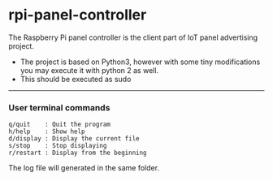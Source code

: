 # rpi-panel-controller
The Raspberry Pi panel controller is the client part of IoT panel advertising project.

- The project is based on Python3, however with some tiny modifications you may execute it with python 2 as well.
- This should be executed as sudo
-------------------

### User terminal commands 
```
q/quit    : Quit the program
h/help    : Show help
d/display : Display the current file
s/stop    : Stop displaying
r/restart : Display from the beginning
```

The log file will generated in the same folder.
